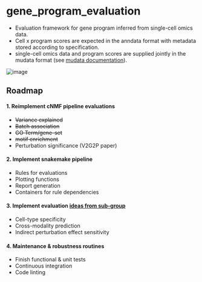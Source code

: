 # gene_program_evaluation
* Evaluation framework for gene program inferred from single-cell omics data. 
* Cell x program scores are expected in the anndata format with metadata stored according to specification. 
* single-cell omics data and program scores are supplied jointly in the mudata format (see [mudata documentation](https://mudata.readthedocs.io/en/latest/)).

![image](https://github.com/EngreitzLab/gene_program_evaluation/assets/25486108/946dd101-97de-485c-9eab-baffb0f7fd8a)

## Roadmap
#### 1. Reimplement cNMF pipeline evaluations
* ~~Variance explained~~
* ~~Batch association~~
* ~~GO Term/gene-set~~
* ~~motif enrichment~~
* Perturbation significance (V2G2P paper)
#### 2. Implement snakemake pipeline
* Rules for evaluations
* Plotting functions
* Report generation
* Containers for rule dependencies
#### 3. Implement evaluation [ideas from sub-group](https://docs.google.com/spreadsheets/d/15a9xLCvqBuh5mUtXj8hq6JD55qPCIf5b6cgCYZKZDUI/edit#gid=1041024840)
* Cell-type specificity
* Cross-modality prediction
* Indirect perturbation effect sensitivity
#### 4. Maintenance & robustness routines
* Finish functional & unit tests
* Continuous integration
* Code linting
      
